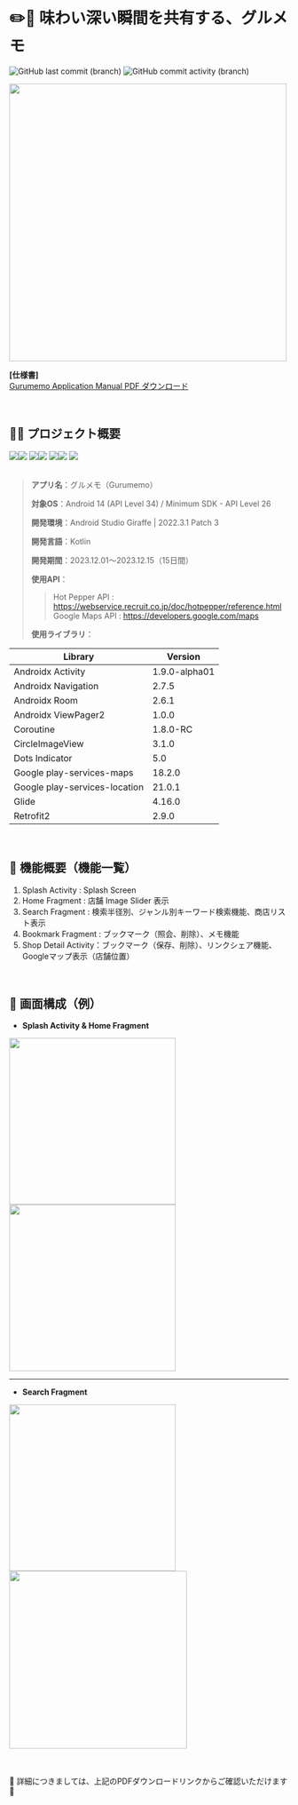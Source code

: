 # ✏️📒 味わい深い瞬間を共有する、グルメモ
![GitHub last commit (branch)](https://img.shields.io/github/last-commit/Iamsoneee/Gurumemo/master)
![GitHub commit activity (branch)](https://img.shields.io/github/commit-activity/t/Iamsoneee/Gurumemo)  

<img src=https://github.com/Iamsoneee/Gurumemo/assets/87652780/f37ead9f-2996-429b-a7da-722d95b504ae width=500/>

<br>

**[仕様書]**  
[Gurumemo Application Manual PDF ダウンロード](https://drive.google.com/file/d/16OTEzwExTiba2cF7d6mE26umebfvT_WM/view?usp=sharing)

<br>

## 🧑‍💻 プロジェクト概要   
<div>
<img src="https://img.shields.io/badge/kotlin-7F52FF?style=for-the-badge&logo=kotlin&logoColor=white"><img src="https://img.shields.io/badge/1.9.0-515151?style=for-the-badge">
<img src="https://img.shields.io/badge/Android%20Studio-3DDC84.svg?&style=for-the-badge&logo=Android%20Studio&logoColor=white"/><img src="https://img.shields.io/badge/Giraffe | 2022.3.1 Patch 3-515151?style=for-the-badge">
<img src="https://img.shields.io/badge/gradle-02303A?style=for-the-badge&logo=gradle&logoColor=white"><img src="https://img.shields.io/badge/8.0-515151?style=for-the-badge">
<img src="https://img.shields.io/badge/figma-F24E1E?&style=for-the-badge&logo=figma&logoColor=white"/>
</div>  
<br>

>**アプリ名**：グルメモ（Gurumemo）   
>
>**対象OS**：Android 14 (API Level 34) / Minimum SDK - API Level 26  
>
>**開発環境**：Android Studio Giraffe | 2022.3.1 Patch 3  
>
>**開発言語**：Kotlin  
>
>**開発期間**：2023.12.01～2023.12.15（15日間）  
>
>**使用API**：
>> Hot Pepper API : https://webservice.recruit.co.jp/doc/hotpepper/reference.html  
>> Google Maps API : https://developers.google.com/maps
>
>**使用ライブラリ**：

| Library | Version | 
| ---- | ---- | 
| Androidx Activity | 1.9.0-alpha01 | 
| Androidx Navigation | 2.7.5 | 
| Androidx Room | 2.6.1 | 
| Androidx ViewPager2 | 1.0.0 | 
| Coroutine | 1.8.0-RC | 
| CircleImageView | 3.1.0 | 
| Dots Indicator | 5.0 | 
| Google play-services-maps | 18.2.0 | 
| Google play-services-location | 21.0.1 | 
| Glide  | 4.16.0 | 
| Retrofit2 | 2.9.0 | 

<br>

## 💫 機能概要（機能一覧）
1. Splash Activity : Splash Screen 
2. Home Fragment : 店舗 Image Slider 表示  
3. Search Fragment : 検索半径別、ジャンル別キーワード検索機能、商店リスト表示
4. Bookmark Fragment : ブックマーク（照会、削除）、メモ機能
5. Shop Detail Activity：ブックマーク（保存、削除）、リンクシェア機能、Googleマップ表示（店舗位置）

<br>

## 📱 画面構成（例）
- **Splash Activity & Home Fragment**

<div display=flex>
<img src=https://github.com/Iamsoneee/Gurumemo/assets/87652780/c43829bd-a5f9-4cea-b610-50c73e98cc8c height=300/>
<img src=https://github.com/Iamsoneee/Gurumemo/assets/87652780/9413cde2-7aac-402d-b5f2-574741d7745e height=300/>
</div>

<hr>

- **Search Fragment**

<div display=flex>
<img src=https://github.com/Iamsoneee/Gurumemo/assets/87652780/59ada851-bfcb-4322-b48c-57c2f2b24efa height=300/>
<img src=https://github.com/Iamsoneee/Gurumemo/assets/87652780/dab460d6-04dc-4b67-a975-27be32e5b38b height=320/>
</div>

<br>
<br>

🙏 詳細につきましては、上記のPDFダウンロードリンクからご確認いただけます 🙏




